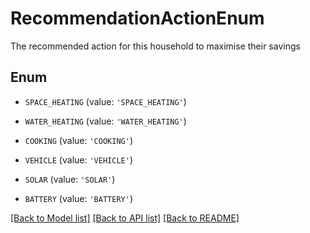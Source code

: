 # RecommendationActionEnum

The recommended action for this household to maximise their savings

## Enum

* `SPACE_HEATING` (value: `'SPACE_HEATING'`)

* `WATER_HEATING` (value: `'WATER_HEATING'`)

* `COOKING` (value: `'COOKING'`)

* `VEHICLE` (value: `'VEHICLE'`)

* `SOLAR` (value: `'SOLAR'`)

* `BATTERY` (value: `'BATTERY'`)

[[Back to Model list]](../README.md#documentation-for-models) [[Back to API list]](../README.md#documentation-for-api-endpoints) [[Back to README]](../README.md)


